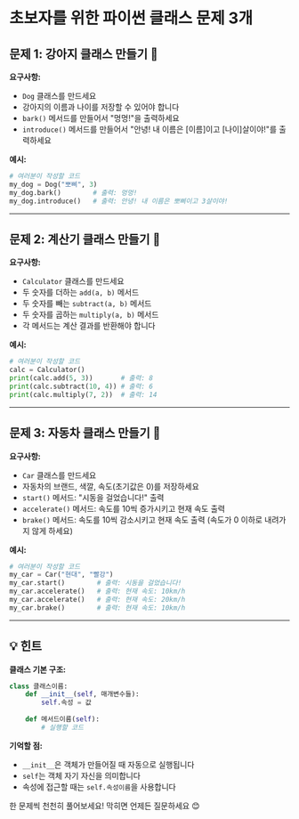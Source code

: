 # 초보자를 위한 파이썬 클래스 문제 3개

## 문제 1: 강아지 클래스 만들기 🐶

**요구사항:**
- `Dog` 클래스를 만드세요
- 강아지의 이름과 나이를 저장할 수 있어야 합니다
- `bark()` 메서드를 만들어서 "멍멍!"을 출력하세요
- `introduce()` 메서드를 만들어서 "안녕! 내 이름은 [이름]이고 [나이]살이야!"를 출력하세요

**예시:**
```python
# 여러분이 작성할 코드
my_dog = Dog("뽀삐", 3)
my_dog.bark()        # 출력: 멍멍!
my_dog.introduce()   # 출력: 안녕! 내 이름은 뽀삐이고 3살이야!
```

---

## 문제 2: 계산기 클래스 만들기 🧮

**요구사항:**
- `Calculator` 클래스를 만드세요
- 두 숫자를 더하는 `add(a, b)` 메서드
- 두 숫자를 빼는 `subtract(a, b)` 메서드
- 두 숫자를 곱하는 `multiply(a, b)` 메서드
- 각 메서드는 계산 결과를 반환해야 합니다

**예시:**
```python
# 여러분이 작성할 코드
calc = Calculator()
print(calc.add(5, 3))       # 출력: 8
print(calc.subtract(10, 4)) # 출력: 6
print(calc.multiply(7, 2))  # 출력: 14
```

---

## 문제 3: 자동차 클래스 만들기 🚗

**요구사항:**
- `Car` 클래스를 만드세요
- 자동차의 브랜드, 색깔, 속도(초기값은 0)를 저장하세요
- `start()` 메서드: "시동을 걸었습니다!" 출력
- `accelerate()` 메서드: 속도를 10씩 증가시키고 현재 속도 출력
- `brake()` 메서드: 속도를 10씩 감소시키고 현재 속도 출력 (속도가 0 이하로 내려가지 않게 하세요)

**예시:**
```python
# 여러분이 작성할 코드
my_car = Car("현대", "빨강")
my_car.start()        # 출력: 시동을 걸었습니다!
my_car.accelerate()   # 출력: 현재 속도: 10km/h
my_car.accelerate()   # 출력: 현재 속도: 20km/h
my_car.brake()        # 출력: 현재 속도: 10km/h
```

---

## 💡 힌트

**클래스 기본 구조:**
```python
class 클래스이름:
    def __init__(self, 매개변수들):
        self.속성 = 값
    
    def 메서드이름(self):
        # 실행할 코드
```


**기억할 점:**
- `__init__`은 객체가 만들어질 때 자동으로 실행됩니다
- `self`는 객체 자기 자신을 의미합니다
- 속성에 접근할 때는 `self.속성이름`을 사용합니다

한 문제씩 천천히 풀어보세요! 막히면 언제든 질문하세요 😊